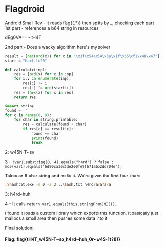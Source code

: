 # Flagdroid
Android Smali Rev - it reads flag{(.*)} then splits by _, checking each part
1st part - references a b64 string in resources

dEg0VA== - tH4T

2nd part - Does a wacky algorithm here's my solver
```py
result = [hex(ord(x)) for x in "\x1f\x54\x54\x3a\x1f\x35\xf1\x48\x47"]
start = "hack.lu20"

def calculate(inp):
    res = [ord(x) for x in inp]
    for i,v in enumerate(inp):
        res[i] += i
        res[i] ^= ord(start[i])
    res = [hex(x) for x in res]
    return res

import string
found = ''
for c in range(0, 9):
    for char in string.printable:
        res = calculate(found + char)
        if res[c] == result[c]:
            found += char
            print(found)
            break
```
2: w45N-T~so

3 - ``!var1.substring(0, 4).equals("h4rd") ? false : md5(var1).equals("6d90ca30c5de200fe9f671abb2dd704e");``

Takes an 8 char string and md5s it. We're given the first four chars
```bash
.\hashcat.exe -m 0 -a 3 ..\hash.txt h4rd?a?a?a?a
```
3: h4rd~huh

4 - It calls `return var1.equals(this.stringFromJNI());`

I found it loads a custom library which exports this function. It basically just mallocs a small area then pushes some data into it

Final solution:

#### Flag: flag{tH4T_w45N-T~so_h4rd~huh_0r~w4S-1t?8)}
